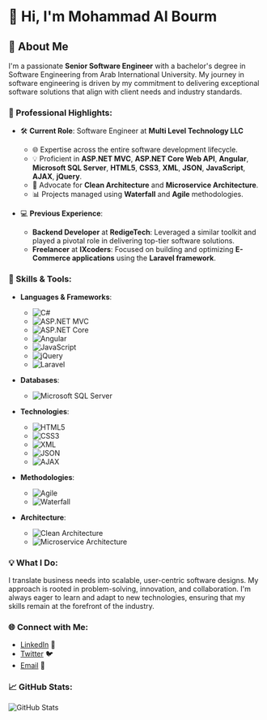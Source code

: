 # 👋 Hi, I'm Mohammad Al Bourm

## 🚀 About Me
I'm a passionate **Senior Software Engineer** with a bachelor's degree in Software Engineering from Arab International University. My journey in software engineering is driven by my commitment to delivering exceptional software solutions that align with client needs and industry standards. 

### 🌟 Professional Highlights:
- 🛠️ **Current Role**: Software Engineer at **Multi Level Technology LLC**
  - 🌐 Expertise across the entire software development lifecycle.
  - 💡 Proficient in **ASP.NET MVC**, **ASP.NET Core Web API**, **Angular**, **Microsoft SQL Server**, **HTML5**, **CSS3**, **XML**, **JSON**, **JavaScript**, **AJAX**, **jQuery**.
  - 📐 Advocate for **Clean Architecture** and **Microservice Architecture**.
  - 📊 Projects managed using **Waterfall** and **Agile** methodologies.

- 💻 **Previous Experience**:
  - **Backend Developer** at **RedigeTech**: Leveraged a similar toolkit and played a pivotal role in delivering top-tier software solutions.
  - **Freelancer** at **IXcoders**: Focused on building and optimizing **E-Commerce applications** using the **Laravel framework**.

### 🧰 Skills & Tools:
- **Languages & Frameworks**:
  - ![C#](https://img.shields.io/badge/-C%23-239120?style=for-the-badge&logo=c-sharp&logoColor=white) 
  - ![ASP.NET MVC](https://img.shields.io/badge/-ASP.NET%20MVC-5C2D91?style=for-the-badge&logo=.net&logoColor=white)
  - ![ASP.NET Core](https://img.shields.io/badge/-ASP.NET%20Core-5C2D91?style=for-the-badge&logo=.net&logoColor=white)
  - ![Angular](https://img.shields.io/badge/-Angular-DD0031?style=for-the-badge&logo=angular&logoColor=white)
  - ![JavaScript](https://img.shields.io/badge/-JavaScript-F7DF1E?style=for-the-badge&logo=javascript&logoColor=black)
  - ![jQuery](https://img.shields.io/badge/-jQuery-0769AD?style=for-the-badge&logo=jquery&logoColor=white)
  - ![Laravel](https://img.shields.io/badge/-Laravel-FF2D20?style=for-the-badge&logo=laravel&logoColor=white)

- **Databases**:
  - ![Microsoft SQL Server](https://img.shields.io/badge/-Microsoft%20SQL%20Server-CC2927?style=for-the-badge&logo=microsoft-sql-server&logoColor=white)

- **Technologies**:
  - ![HTML5](https://img.shields.io/badge/-HTML5-E34F26?style=for-the-badge&logo=html5&logoColor=white)
  - ![CSS3](https://img.shields.io/badge/-CSS3-1572B6?style=for-the-badge&logo=css3&logoColor=white)
  - ![XML](https://img.shields.io/badge/-XML-FF6600?style=for-the-badge&logo=xml&logoColor=white)
  - ![JSON](https://img.shields.io/badge/-JSON-000000?style=for-the-badge&logo=json&logoColor=white)
  - ![AJAX](https://img.shields.io/badge/-AJAX-47A248?style=for-the-badge&logo=ajax&logoColor=white)

- **Methodologies**:
  - ![Agile](https://img.shields.io/badge/-Agile-44B78B?style=for-the-badge&logo=agile&logoColor=white)
  - ![Waterfall](https://img.shields.io/badge/-Waterfall-00A4CC?style=for-the-badge&logo=waterfall&logoColor=white)

- **Architecture**:
  - ![Clean Architecture](https://img.shields.io/badge/-Clean%20Architecture-0078D4?style=for-the-badge&logo=architecture&logoColor=white)
  - ![Microservice Architecture](https://img.shields.io/badge/-Microservice%20Architecture-FF7A59?style=for-the-badge&logo=architecture&logoColor=white)
 
  
### 💡 What I Do:
I translate business needs into scalable, user-centric software designs. My approach is rooted in problem-solving, innovation, and collaboration. I'm always eager to learn and adapt to new technologies, ensuring that my skills remain at the forefront of the industry.

### 🌐 Connect with Me:
- [LinkedIn](https://www.linkedin.com/in/mohammad-al-bourm-067337166) 💼
- [Twitter](https://x.com/BourmMohammad) 🐦
- [Email](mailto:mohammadbourm@gmail.com) 📧

### 📈 GitHub Stats:
![GitHub Stats](https://github-readme-stats.vercel.app/api?username=MohammadAhmadAlBourm&show_icons=true&theme=radical)

